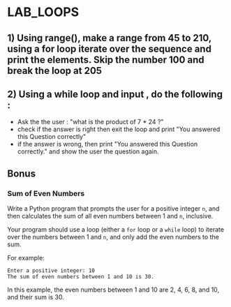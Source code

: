 # LAB_LOOPS


## 1) Using range(),  make a range from 45 to 210, using a for loop iterate over the sequence and print the elements. Skip the number 100 and break the loop at 205

## 2) Using a while loop and input , do the following :
- Ask the the user : "what is the product of 7 * 24 ?"
- check if the answer is right then exit the loop and print "You answered this Question correctly"
- if the answer is wrong, then print "You answered this Question correctly." and show the user the question again.


## Bonus

### Sum of Even Numbers

Write a Python program that prompts the user for a positive integer `n`, and then calculates the sum of all even numbers between 1 and `n`, inclusive.

Your program should use a loop (either a `for` loop or a `while` loop) to iterate over the numbers between 1 and `n`, and only add the even numbers to the sum.

For example:

```
Enter a positive integer: 10
The sum of even numbers between 1 and 10 is 30.
```

In this example, the even numbers between 1 and 10 are 2, 4, 6, 8, and 10, and their sum is 30.
